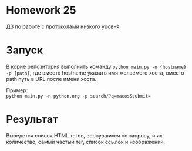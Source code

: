 # Homework 25
ДЗ по работе с протоколами низкого уровня

# Запуск
В корне репозитория выполнить команду `python main.py -n {hostname} -p {path}`, где вместо hostname указать имя желаемого хоста, вместо path путь в URL после имени хоста.  
  
Пример:  
`python main.py -n python.org -p search/?q=macos&submit=`

# Результат
Выведется список HTML тегов, вернувшихся по запросу, и их количество, самый частый тег, список ссылок и изображений.
